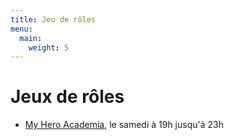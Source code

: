 ```yaml
---
title: Jeu de rôles
menu:
  main:
    weight: 5
---
```


# Jeux de rôles
  - [My Hero Academia](my-hero-academia), le samedi à 19h jusqu'à 23h
